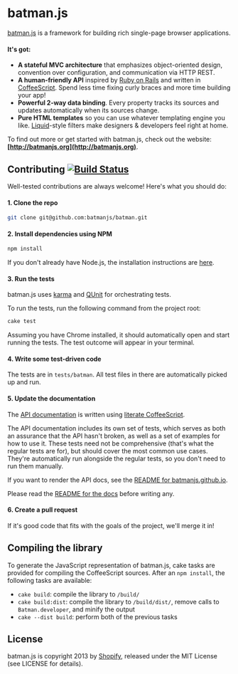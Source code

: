 # batman.js

[batman.js](http://batmanjs.org/) is a framework for building rich single-page browser applications.

#### It's got:

* __A stateful MVC architecture__ that emphasizes object-oriented design, convention over configuration, and communication via HTTP REST.
* __A human-friendly API__ inspired by [Ruby on Rails](http://rubyonrails.org/) and written in [CoffeeScript](http://coffeescript.org/). Spend less time fixing curly braces and more time building your app!
* __Powerful 2-way data binding__. Every property tracks its sources and updates automatically when its sources change.
* __Pure HTML templates__ so you can use whatever templating engine you like. [Liquid](http://liquidmarkup.org/)-style filters make designers & developers feel right at home.

To find out more or get started with batman.js, check out the website: **[http://batmanjs.org](http://batmanjs.org)**.

## Contributing [![Build Status](https://travis-ci.org/batmanjs/batman.png?branch=master)](http://travis-ci.org/batmanjs/batman)

Well-tested contributions are always welcome! Here's what you should do:

#### 1. Clone the repo

```bash
git clone git@github.com:batmanjs/batman.git
```

#### 2. Install dependencies using NPM

```bash
npm install
```

If you don't already have Node.js, the installation instructions are [here](https://github.com/joyent/node/wiki/Installation).

#### 3. Run the tests

batman.js uses [karma](http://karma-runner.github.io) and [QUnit](http://docs.jquery.com/QUnit#API_documentation) for orchestrating tests.

To run the tests, run the following command from the project root:

```bash
cake test
```

Assuming you have Chrome installed, it should automatically open and start running the tests. The test outcome will appear in your terminal.

#### 4. Write some test-driven code

The tests are in `tests/batman`. All test files in there are automatically picked up and run.

#### 5. Update the documentation

The [API documentation](http://batmanjs.org/docs/api/) is written using [literate CoffeeScript](http://coffeescript.org/#literate).

The API documentation includes its own set of tests, which serves as both an
assurance that the API hasn't broken, as well as a set of examples for how to use
it. These tests need not be comprehensive (that's what the regular tests are
for), but should cover the most common use cases. They're automatically run
alongside the regular tests, so you don't need to run them manually.

If you want to render the API docs, see the [README for batmanjs.github.io](https://github.com/batmanjs/batmanjs.github.io/blob/master/README.md).

Please read the [README for the docs](https://github.com/batmanjs/batman/blob/master/docs/README.md)
before writing any.

#### 6. Create a pull request

If it's good code that fits with the goals of the project, we'll merge it in!

## Compiling the library

To generate the JavaScript representation of batman.js, cake tasks are provided for compiling the CoffeeScript sources.
After an `npm install`, the following tasks are available:

- `cake build`: compile the library to `/build/`
- `cake build:dist`: compile the library to `/build/dist/`, remove calls to `Batman.developer`, and minify the output
- `cake --dist build`: perform both of the previous tasks

## License

batman.js is copyright 2013 by [Shopify](http://www.shopify.com), released under the MIT License (see LICENSE for details).


